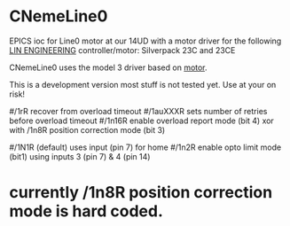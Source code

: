 # CNemeLine0
EPICS ioc for Line0 motor at our 14UD with a motor driver for the following [LIN ENGINEERING](https://www.linengineering.com/products/stepper-motors/integrated-stepper-motors/silverpak-23ce-series) controller/motor: Silverpack 23C and 23CE

CNemeLine0 uses the model 3 driver based on [motor](https://github.com/epics-modules/motor).

This is a development version most stuff is not tested yet. Use at your on risk!

#/1rR recover from overload timeout
#/1auXXXR sets number of retries before overload timeout
#/1n16R enable overload report mode (bit 4) xor with /1n8R position correction mode (bit 3)

#/1N1R (default) uses input (pin 7) for home
#/1n2R enable opto limit mode (bit1) using inputs 3 (pin 7) & 4 (pin 14)
# currently /1n8R position correction mode is hard coded.
